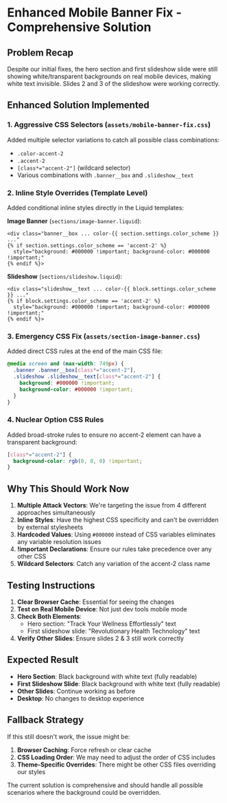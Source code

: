 # Enhanced Mobile Banner Fix - Comprehensive Solution

## Problem Recap
Despite our initial fixes, the hero section and first slideshow slide were still showing white/transparent backgrounds on real mobile devices, making white text invisible. Slides 2 and 3 of the slideshow were working correctly.

## Enhanced Solution Implemented

### 1. **Aggressive CSS Selectors** (`assets/mobile-banner-fix.css`)
Added multiple selector variations to catch all possible class combinations:
- `.color-accent-2`
- `.accent-2`
- `[class*="accent-2"]` (wildcard selector)
- Various combinations with `.banner__box` and `.slideshow__text`

### 2. **Inline Style Overrides** (Template Level)
Added conditional inline styles directly in the Liquid templates:

**Image Banner** (`sections/image-banner.liquid`):
```liquid
<div class="banner__box ... color-{{ section.settings.color_scheme }} ..."
{% if section.settings.color_scheme == 'accent-2' %} 
  style="background: #000000 !important; background-color: #000000 !important;"
{% endif %}>
```

**Slideshow** (`sections/slideshow.liquid`):
```liquid
<div class="slideshow__text ... color-{{ block.settings.color_scheme }} ..."
{% if block.settings.color_scheme == 'accent-2' %} 
  style="background: #000000 !important; background-color: #000000 !important;"
{% endif %}>
```

### 3. **Emergency CSS Fix** (`assets/section-image-banner.css`)
Added direct CSS rules at the end of the main CSS file:
```css
@media screen and (max-width: 749px) {
  .banner .banner__box[class*="accent-2"],
  .slideshow .slideshow__text[class*="accent-2"] {
    background: #000000 !important;
    background-color: #000000 !important;
  }
}
```

### 4. **Nuclear Option CSS Rules**
Added broad-stroke rules to ensure no accent-2 element can have a transparent background:
```css
[class*="accent-2"] {
  background-color: rgb(0, 0, 0) !important;
}
```

## Why This Should Work Now

1. **Multiple Attack Vectors**: We're targeting the issue from 4 different approaches simultaneously
2. **Inline Styles**: Have the highest CSS specificity and can't be overridden by external stylesheets
3. **Hardcoded Values**: Using `#000000` instead of CSS variables eliminates any variable resolution issues
4. **!important Declarations**: Ensure our rules take precedence over any other CSS
5. **Wildcard Selectors**: Catch any variation of the accent-2 class name

## Testing Instructions

1. **Clear Browser Cache**: Essential for seeing the changes
2. **Test on Real Mobile Device**: Not just dev tools mobile mode
3. **Check Both Elements**: 
   - Hero section: "Track Your Wellness Effortlessly" text
   - First slideshow slide: "Revolutionary Health Technology" text
4. **Verify Other Slides**: Ensure slides 2 & 3 still work correctly

## Expected Result

- **Hero Section**: Black background with white text (fully readable)
- **First Slideshow Slide**: Black background with white text (fully readable)  
- **Other Slides**: Continue working as before
- **Desktop**: No changes to desktop experience

## Fallback Strategy

If this still doesn't work, the issue might be:
1. **Browser Caching**: Force refresh or clear cache
2. **CSS Loading Order**: We may need to adjust the order of CSS includes
3. **Theme-Specific Overrides**: There might be other CSS files overriding our styles

The current solution is comprehensive and should handle all possible scenarios where the background could be overridden.
